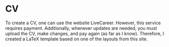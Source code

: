 # CV
To create a CV, one can use the website LiveCareer. However, this service requires payment. Additionally, whenever updates are needed, you must upload the CV, make changes, and pay again (as far as I know). Therefore, I created a LaTeX template based on one of the layouts from this site.
